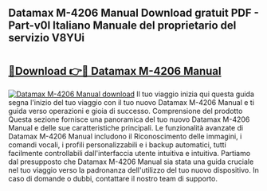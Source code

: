 ## Datamax M-4206 Manual Download gratuit PDF - Part-v0l Italiano Manuale del proprietario del servizio V8YUi

# <h2><a href="http://df98qv.blite.top/?on=Datamax+M-4206+Manual">🔗Download 👉🔴 Datamax M-4206 Manual</a></h2>

[![Datamax M-4206 Manual download](https://i.imgur.com/lujVjoI.png)](http://df98qv.blite.top/?on=Datamax+M-4206+Manual)
Il tuo viaggio inizia qui questa guida segna l'inizio del tuo viaggio con il tuo nuovo Datamax M-4206 Manual e ti guida verso operazioni e gioia di successo. Comprensione del prodotto Questa sezione fornisce una panoramica del tuo nuovo Datamax M-4206 Manual e delle sue caratteristiche principali. Le funzionalità avanzate di Datamax M-4206 Manual includono il Riconoscimento delle immagini, i comandi vocali, i profili personalizzabili e i backup automatici, tutti facilmente controllabili dall'interfaccia utente intuitiva e intuitiva. Partiamo dal presupposto che Datamax M-4206 Manual sia stata una guida cruciale nel tuo viaggio verso la padronanza dell'utilizzo del tuo nuovo dispositivo. In caso di domande o dubbi, contattare il nostro team di supporto.
